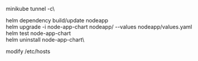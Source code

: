 <!-- minikube image build -t node-app:1.0.0 -f dockerfile.prod .\ -->
minikube tunnel -c\

helm dependency build/update nodeapp\
helm upgrade -i node-app-chart nodeapp/ --values nodeapp/values.yaml\
helm test node-app-chart\
helm uninstall node-app-chart\

modify /etc/hosts
